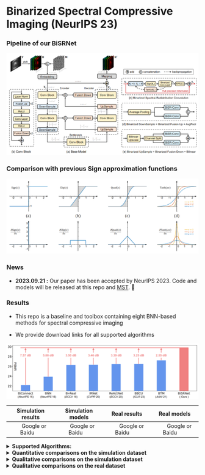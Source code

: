 # Binarized Spectral Compressive Imaging (NeurIPS 23)


### Pipeline of our BiSRNet

![pipeline](/fig/pipeline.png)


### Comparison with previous Sign approximation functions

![compare](/fig/approximation_compare.png)


### News

- **2023.09.21 :** Our paper has been accepted by NeurIPS 2023. Code and models will be released at this repo and [MST](https://github.com/caiyuanhao1998/MST). :rocket:


### Results

- This repo is a baseline and toolbox containing eight BNN-based methods for spectral compressive imaging

- We provide download links for all supported algorithms


![bnn_compare](/fig/bnn_compare.png)


|     Simulation results     |    Simulation models    |    Real results    |    Real models    |
|  :----------------------:  | :---------------------: | :----------------: | :---------------: |
| &ensp;&ensp; Google or Baidu &ensp;&ensp; | &ensp;&ensp; Google or Baidu &ensp;&ensp; | &ensp;&ensp;&ensp; Google or Baidu &ensp;&ensp;&ensp; | &ensp;&ensp;&ensp; Google or Baidu &ensp;&ensp;&ensp; |



<details close>
<summary><b>Supported Algorithms:</b></summary>

* [ ] [BiSRNet](https://arxiv.org/abs/2305.10299) (NeurIPS 2023)
* [ ] [BiConnect](https://proceedings.neurips.cc/paper_files/paper/2015/hash/3e15cc11f979ed25912dff5b0669f2cd-Abstract.html) (NeuIPS 2015)
* [ ] [BNN](https://proceedings.neurips.cc/paper_files/paper/2016/hash/d8330f857a17c53d217014ee776bfd50-Abstract.html) (NeuIPS 2016)
* [ ] [Bi-Real](https://openaccess.thecvf.com/content_ECCV_2018/html/zechun_liu_Bi-Real_Net_Enhancing_ECCV_2018_paper.html) (ECCV 2018)
* [ ] [IRNet](https://openaccess.thecvf.com/content_CVPR_2020/html/Qin_Forward_and_Backward_Information_Retention_for_Accurate_Binary_Neural_Networks_CVPR_2020_paper.html) (CVPR 2020)
* [ ] [ReActNet](https://link.springer.com/chapter/10.1007/978-3-030-58568-6_9) (ECCV 2020)
* [ ] [BBCU](https://arxiv.org/abs/2210.00405) (ICLR 2023)
* [ ] [BTM](https://ojs.aaai.org/index.php/AAAI/article/view/16263) (AAAI 2021)


</details>

<details close>
<summary><b>Quantitative comparisons on the simulation dataset</b></summary>

![quantitative_compare](/fig/simu_quantitative_compare.png)

</details>

<details close>
<summary><b>Qualitative comparisons on the simulation dataset</b></summary>

![quantitative_compare](/fig/simu_qualitative_compare.png)

</details>

<details close>
<summary><b>Qualitative comparisons on the real dataset</b></summary>

![real_compare](/fig/real_compare.png)

</details>


&nbsp;
